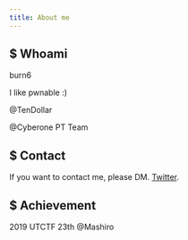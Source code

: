 ```yaml
---
title: About me
---
```


## $ Whoami
burn6

I like pwnable :)

@TenDollar

@Cyberone PT Team

## $ Contact
If you want to contact me, please DM. [Twitter](https://twitter.com/_bskim).

## $ Achievement
2019 UTCTF 23th @Mashiro

